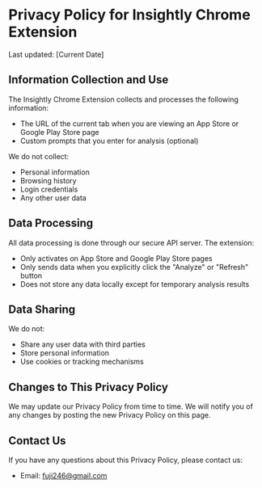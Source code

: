 # Privacy Policy for Insightly Chrome Extension

Last updated: [Current Date]

## Information Collection and Use

The Insightly Chrome Extension collects and processes the following information:
- The URL of the current tab when you are viewing an App Store or Google Play Store page
- Custom prompts that you enter for analysis (optional)

We do not collect:
- Personal information
- Browsing history
- Login credentials
- Any other user data

## Data Processing

All data processing is done through our secure API server. The extension:
- Only activates on App Store and Google Play Store pages
- Only sends data when you explicitly click the "Analyze" or "Refresh" button
- Does not store any data locally except for temporary analysis results

## Data Sharing

We do not:
- Share any user data with third parties
- Store personal information
- Use cookies or tracking mechanisms

## Changes to This Privacy Policy

We may update our Privacy Policy from time to time. We will notify you of any changes by posting the new Privacy Policy on this page.

## Contact Us

If you have any questions about this Privacy Policy, please contact us:
- Email: fuji246@gmail.com
